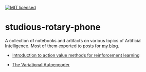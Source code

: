 [![MIT licensed](https://img.shields.io/badge/license-MIT-blue.svg)](LICENSE)

# studious-rotary-phone

A collection of notebooks and artifacts on various topics of Artificial Intelligence. Most of them exported to posts for [my blog](https://dfdazac.github.io/writing/).

- [Introduction to action value methods for reinforcement learning](00-rl-intro/multiarmed_test.ipynb)

- [The Variational Autoencoder](01-vae/01-vae.ipynb)
